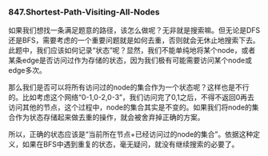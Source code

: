 ### 847.Shortest-Path-Visiting-All-Nodes

如果我们想找一条满足题意的路径，该怎么做呢？无非就是搜索嘛。但无论是DFS还是BFS，需要考虑的一个重要问题就是如何去重，否则就会无休止地搜索下去。此题中，我们应该如何记录“状态”呢？显然，我们不能单纯地将某个node，或者某条edge是否访问过作为存储的状态，因为我们极有可能需要访问某个node或edge多次。

那么我们是否可以将所有访问过的node的集合作为一个状态呢？这样也是不行的。比如考虑这个网络“0-1,0-2,0-3”，我们访问完了0,1之后，不得不返回0再去访问其他的节点，这个过程中，node的集合其实是不变的。如果我们将node的集合作为状态存储起来做去重的操作，就会被舍弃掉正确的方案。

所以，正确的状态应该是“当前所在节点+已经访问过的node的集合”。依据这种定义，如果在BFS中遇到重复的状态，毫无疑问，就没有继续搜索的必要了。

